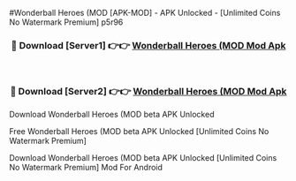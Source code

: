 #Wonderball Heroes (MOD [APK-MOD] - APK Unlocked - [Unlimited Coins No Watermark Premium] p5r96



<div align="center">

<h3>🔴 Download [Server1] 👉👉 <a href="https://momento.my/?title=Wonderball_Heroes_(MOD">Wonderball Heroes (MOD Mod Apk</a></h3><br>

<h3>🔴 Download [Server2] 👉👉 <a href="https://momento.my/?title=Wonderball_Heroes_(MOD">Wonderball Heroes (MOD Mod Apk</a></h3>
</div>



Download Wonderball Heroes (MOD beta APK Unlocked

Free Wonderball Heroes (MOD beta APK Unlocked [Unlimited Coins No Watermark Premium]

Download Wonderball Heroes (MOD beta APK Unlocked [Unlimited Coins No Watermark Premium] Mod For Android
